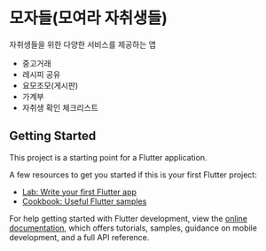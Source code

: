 # 모자들(모여라 자취생들)

자취생들을 위한 다양한 서비스를 제공하는 앱

- 중고거래
- 레시피 공유
- 요모조모(게시판)
- 가계부
- 자취생 확인 체크리스트

## Getting Started

This project is a starting point for a Flutter application.

A few resources to get you started if this is your first Flutter project:

- [Lab: Write your first Flutter app](https://docs.flutter.dev/get-started/codelab)
- [Cookbook: Useful Flutter samples](https://docs.flutter.dev/cookbook)

For help getting started with Flutter development, view the
[online documentation](https://docs.flutter.dev/), which offers tutorials,
samples, guidance on mobile development, and a full API reference.
